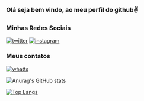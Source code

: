  ### Olá seja bem vindo, ao meu perfil do github✌️

### Minhas Redes Sociais
[![twitter](https://img.shields.io/badge/Twitter-1DA1F2?style=for-the-badge&logo=twitter&logoColor=white)](https://twitter.com/sandresseldon)
[![instagram](https://img.shields.io/badge/Instagram-E4405F?style=for-the-badge&logo=instagram&logoColor=white)](https://www.instagram.com/sandres_monteiro/)
### Meus contatos
[![whatts](https://img.shields.io/badge/WhatsApp-25D366?style=for-the-badge&logo=whatsapp&logoColor=white)](https://api.whatsapp.com/send?phone=55+8199481-7990)


 ![Anurag's GitHub stats](https://github-readme-stats.vercel.app/api?username=Sandresmonteiro&show_icons=true&theme=radical)
 
 [![Top Langs](https://github-readme-stats.vercel.app/api/top-langs/?username=Sandresmonteiro)](https://github.com/anuraghazra/github-readme-stats)  



 
